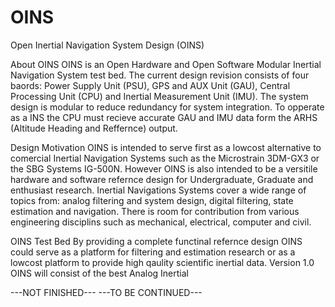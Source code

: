 OINS
====

Open Inertial Navigation System Design (OINS)

About OINS
OINS is an Open Hardware and Open Software Modular Inertial Navigation System test bed. The current design revision consists of four baords: Power Supply Unit (PSU), GPS and AUX Unit (GAU), Central Processing Unit (CPU) and Inertial Measurement Unit (IMU). The system design is modular to reduce redundancy for system integration. To opperate as a INS the CPU must recieve accurate GAU and IMU data form the ARHS (Altitude Heading and Reffernce) output. 

Design Motivation 
OINS is intended to serve first as a lowcost alternative to comercial Inertial Navigation Systems such as the Microstrain 3DM-GX3 or the SBG Systems IG-500N. However OINS is also intended to be a versitile hardware and software refernce design for Undergraduate, Graduate and enthusiast research. Inertial Navigations Systems cover a wide range of topics from: analog filtering and system design, digital filtering, state estimation and navigation. There is room for contribution from various engineering disciplins such as mechanical, electrical, computer and civil. 

OINS Test Bed
By providing a complete functinal refernce design OINS could serve as a platform for filtering and estimation research or as a lowcost platform to provide high qaulity scientific inertial data. Version 1.0 OINS will consist of the best Analog Inertial 

---NOT FINISHED--- ---TO BE CONTINUED---
